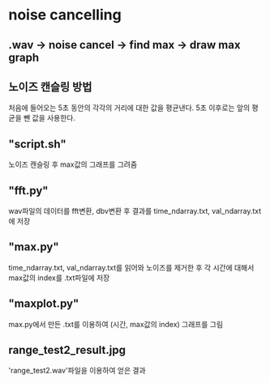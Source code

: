 noise cancelling
===============
.wav -> noise cancel -> find max -> draw max graph
-
## 노이즈 캔슬링 방법
처음에 들어오는 5초 동안의 각각의 거리에 대한 값을 평균낸다. 5초 이후로는 앞의 평균을 뺀 값을 사용한다.

## "script.sh" 
노이즈 캔슬링 후 max값의 그래프를 그려줌
## "fft.py" 
wav파일의 데이터를 fft변환, dbv변환 후 결과를 time_ndarray.txt, val_ndarray.txt에 저장
## "max.py" 
time_ndarray.txt, val_ndarray.txt를 읽어와 노이즈를 제거한 후 각 시간에 대해서 max값의 index를 .txt파일에 저장
## "maxplot.py" 
max.py에서 만든 .txt를 이용하여 (시간, max값의 index) 그래프를 그림

## range_test2_result.jpg
'range_test2.wav'파일을 이용하여 얻은 결과

